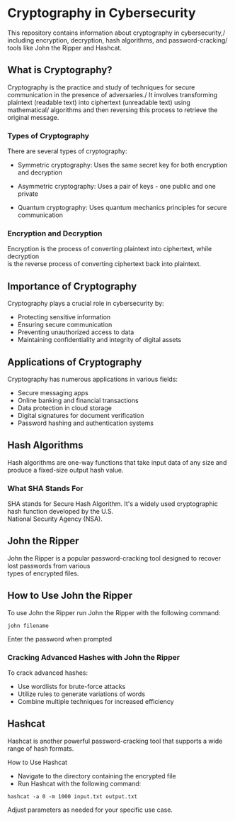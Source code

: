 # Cryptography in Cybersecurity

This repository contains information about cryptography in cybersecurity,/
including encryption, decryption, hash algorithms, and password-cracking/
tools like John the Ripper and Hashcat.

## What is Cryptography?

Cryptography is the practice and study of techniques for secure communication in the presence of adversaries./
It involves transforming plaintext (readable text) into ciphertext (unreadable text) using mathematical/
algorithms and then reversing this process to retrieve the original message.

### Types of Cryptography

There are several types of cryptography:

- Symmetric cryptography: Uses the same secret key for both encryption and decryption

- Asymmetric cryptography: Uses a pair of keys - one public and one private

- Quantum cryptography: Uses quantum mechanics principles for secure communication

### Encryption and Decryption

Encryption is the process of converting plaintext into ciphertext, while decryption\
is the reverse process of converting ciphertext back into plaintext.

## Importance of Cryptography

Cryptography plays a crucial role in cybersecurity by:

- Protecting sensitive information
- Ensuring secure communication
- Preventing unauthorized access to data
- Maintaining confidentiality and integrity of digital assets

## Applications of Cryptography

Cryptography has numerous applications in various fields:

- Secure messaging apps
- Online banking and financial transactions
- Data protection in cloud storage
- Digital signatures for document verification
- Password hashing and authentication systems

## Hash Algorithms

Hash algorithms are one-way functions that take input data of any size and produce a fixed-size output hash value.

### What SHA Stands For

SHA stands for Secure Hash Algorithm. It's a widely used cryptographic hash function developed by the U.S.\
National Security Agency (NSA).

## John the Ripper

John the Ripper is a popular password-cracking tool designed to recover lost passwords from various\
types of encrypted files.

## How to Use John the Ripper

To use John the Ripper run John the Ripper with the following command:
```
john filename
```
Enter the password when prompted

### Cracking Advanced Hashes with John the Ripper

To crack advanced hashes:

- Use wordlists for brute-force attacks
- Utilize rules to generate variations of words
- Combine multiple techniques for increased efficiency

## Hashcat

Hashcat is another powerful password-cracking tool that supports a wide range of hash formats.

How to Use Hashcat
- Navigate to the directory containing the encrypted file
- Run Hashcat with the following command:
```
hashcat -a 0 -m 1000 input.txt output.txt
```
Adjust parameters as needed for your specific use case.
